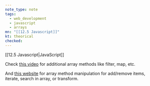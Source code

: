 ```yaml
---
note_type: note
tags:
  - web_development
  - javascript
  - arrays
mn: "[[12.5 Javascript]]"
kt: theorical
checked: 
---
```

[[12.5 Javascript|JavaScript]]

Check [this video](https://www.youtube.com/watch?v=QNmRfyNg1lw) for additional array methods like filter, map, etc.

And [this website](https://javascript.info/array-methods) for array method manipulation for add/remove items, iterate, search in array, or transform.

